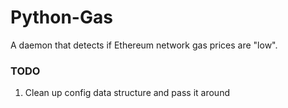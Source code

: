 # Python-Gas
A daemon that detects if Ethereum network gas prices are "low".

### TODO

1. Clean up config data structure and pass it around
